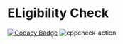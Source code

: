 # ELigibility Check

[![Codacy Badge](https://app.codacy.com/project/badge/Grade/6c29859ae1944d1c9aaed0f2fe0f6d22)](https://www.codacy.com/gh/stepin104308/One1spot/dashboard?utm_source=github.com&amp;utm_medium=referral&amp;utm_content=stepin104308/One1spot&amp;utm_campaign=Badge_Grade)
![cppcheck-action](https://github.com/stepin104308/One1spot/workflows/cppcheck-action/badge.svg)
